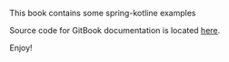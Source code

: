 
This book contains some spring-kotline examples

Source code for GitBook documentation is located [here](https://github.com/GitbookIO/documentation).

Enjoy!
